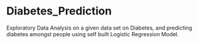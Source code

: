 # Diabetes_Prediction
Exploratory Data Analysis on a given data set on Diabetes, and predicting diabetes amongst people using self built 
Logistic Regression Model.  
